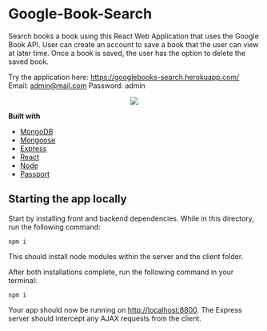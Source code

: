 # Google-Book-Search

Search books a book using this React Web Application that uses the Google Book API. User can create an account to save a book that the user can view at later time. Once a book is saved, the user has the option to delete the saved book.

Try the application here: https://googlebooks-search.herokuapp.com/
Email: admin@mail.com
Password: admin

<p align="center">
<img  src="https://github.com/ChanRahar/UpdatedGoogleBook/blob/master/client/public/googlebook.png">
</p>

<b>Built with</b>
- [MongoDB](https://www.mongodb.com/)
- [Mongoose](https://mongoosejs.com/)
- [Express](https://expressjs.com/)
- [React](https://reactjs.org/)
- [Node](https://nodejs.org/en/)
- [Passport](http://www.passportjs.org/)

## Starting the app locally

Start by installing front and backend dependencies. While in this directory, run the following command:

```
npm i
```

This should install node modules within the server and the client folder.

After both installations complete, run the following command in your terminal:

```
npm i
```

Your app should now be running on <http://localhost:8800>. The Express server should intercept any AJAX requests from the client.
